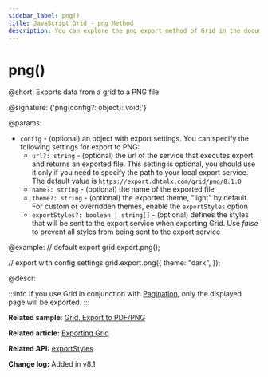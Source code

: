 ```yaml
---
sidebar_label: png()
title: JavaScript Grid - png Method
description: You can explore the png export method of Grid in the documentation of the DHTMLX JavaScript UI library. Browse developer guides and API reference, try out code examples and live demos, and download a free 30-day evaluation version of DHTMLX Suite.
---
```


# png()

@short: Exports data from a grid to a PNG file

@signature: {'png(config?: object): void;'}

@params:
- `config` - (optional) an object with export settings. You can specify the following settings for export to PNG:
    - `url?: string` - (optional) the url of the service that executes export and returns an exported file. This setting is optional, you should use it only if you need to specify the path to your local export service. The default value is `https://export.dhtmlx.com/grid/png/8.1.0`
    - `name?: string` - (optional) the name of the exported file
    - `theme?: string` - (optional) the exported theme, "light" by default. For custom or overridden themes, enable the `exportStyles` option
    - `exportStyles?: boolean | string[]` - (optional) defines the styles that will be sent to the export service when exporting Grid. Use *false* to prevent all styles from being sent to the export service

@example:
// default export
grid.export.png();

// export with config settings
grid.export.png({
    theme: "dark",
});


@descr:

:::info
If you use Grid in conjunction with [Pagination](pagination.md), only the displayed page will be exported. 
:::

**Related sample**: [Grid. Export to PDF/PNG](https://snippet.dhtmlx.com/ti9l91mn)

**Related article:** [Exporting Grid](grid/usage.md#exporting-grid)

**Related API:** [exportStyles](grid/api/grid_exportstyles_config.md)

**Change log:** Added in v8.1